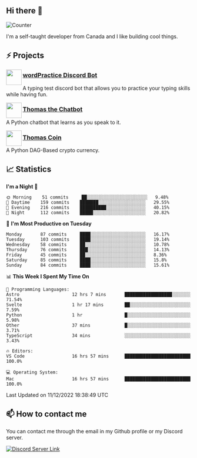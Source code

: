 <h2>Hi there 👋</h2>

![Counter](https://komarev.com/ghpvc/?username=principle105)

<p>I'm a self-taught developer from Canada and I like building cool things.</p>

<h2>⚡ Projects</h2>

<img align="left" src="https://i.imgur.com/BIzs17V.png" width="42" height="42" />
<h3><a target="_blank" href="https://discord.com/application-directory/743183681182498906">wordPractice Discord Bot</a></h3>
<p>A typing test discord bot that allows you to practice your typing skills while having fun.</p>

<img align="left" src="https://i.imgur.com/hA9YF2s.png" width="42" height="42" />
<h3><a href="https://github.com/principle105/thomasthechatbot">Thomas the Chatbot</a></h3>
<p>A Python chatbot that learns as you speak to it.</p>

<img align="left" src="https://i.imgur.com/4FdQpgN.png" width="42" height="42" />
<h3><a href="https://github.com/principle105/thomas-coin">Thomas Coin</a></h3>
<p>A Python DAG-Based crypto currency.</p>

<h2>📈 Statistics</h2>

<!--START_SECTION:waka-->
**I'm a Night 🦉** 

```text
🌞 Morning    51 commits     ██░░░░░░░░░░░░░░░░░░░░░░░   9.48% 
🌆 Daytime    159 commits    ███████░░░░░░░░░░░░░░░░░░   29.55% 
🌃 Evening    216 commits    ██████████░░░░░░░░░░░░░░░   40.15% 
🌙 Night      112 commits    █████░░░░░░░░░░░░░░░░░░░░   20.82%

```
📅 **I'm Most Productive on Tuesday** 

```text
Monday       87 commits     ████░░░░░░░░░░░░░░░░░░░░░   16.17% 
Tuesday      103 commits    ████░░░░░░░░░░░░░░░░░░░░░   19.14% 
Wednesday    58 commits     ██░░░░░░░░░░░░░░░░░░░░░░░   10.78% 
Thursday     76 commits     ███░░░░░░░░░░░░░░░░░░░░░░   14.13% 
Friday       45 commits     ██░░░░░░░░░░░░░░░░░░░░░░░   8.36% 
Saturday     85 commits     ████░░░░░░░░░░░░░░░░░░░░░   15.8% 
Sunday       84 commits     ████░░░░░░░░░░░░░░░░░░░░░   15.61%

```


📊 **This Week I Spent My Time On** 

```text
💬 Programming Languages: 
Astro                    12 hrs 7 mins       ██████████████████░░░░░░░   71.54% 
Svelte                   1 hr 17 mins        ██░░░░░░░░░░░░░░░░░░░░░░░   7.59% 
Python                   1 hr                █░░░░░░░░░░░░░░░░░░░░░░░░   5.98% 
Other                    37 mins             █░░░░░░░░░░░░░░░░░░░░░░░░   3.71% 
TypeScript               34 mins             ░░░░░░░░░░░░░░░░░░░░░░░░░   3.43%

🔥 Editors: 
VS Code                  16 hrs 57 mins      █████████████████████████   100.0%

💻 Operating System: 
Mac                      16 hrs 57 mins      █████████████████████████   100.0%

```


 Last Updated on 11/12/2022 18:38:49 UTC
<!--END_SECTION:waka-->

<h2>📫 How to contact me</h2>

You can contact me through the email in my Github profile or my Discord server.

[![Discord Server Link](https://dcbadge.vercel.app/api/server/DHnk46C)](https://discord.gg/DHnk46C)

